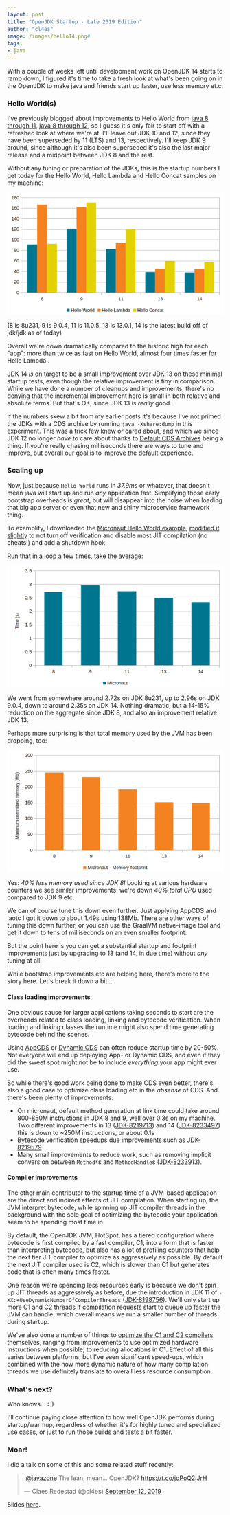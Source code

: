 ```yaml
---
layout: post
title: "OpenJDK Startup - Late 2019 Edition"
author: "cl4es"
image: /images/hello14.png#
tags:
- java
---
```


With a couple of weeks left until development work on OpenJDK 14 starts to ramp down, I figured it's time to take a fresh look at what's been going on in the OpenJDK to make java and friends start up faster, use less memory et.c.

### Hello World(s)

I've previously blogged about improvements to Hello World from [java 8 through 11](https://cl4es.github.io/2018/11/29/OpenJDK-Startup-From-8-Through-11.html), [java 8 through 12](https://cl4es.github.io/2018/12/28/Preview-OpenJDK-12-Startup.html), so I guess
it's only fair to start off with a refreshed look at where we're at. I'll leave out JDK 10 and 12, since they have been superseded by 11 (LTS) and 13, respectively. I'll keep JDK 9 around, since although it's also been superseded it's also the last major release and a midpoint between JDK 8 and the rest. 

Without any tuning or preparation of the JDKs, this is the startup numbers I get today for the Hello World, Hello Lambda and Hello Concat samples on my machine:

<img src="/images/hello14.png" alt="Hello World, Lambda and Concat numbers from 8-14"/>

(8 is 8u231, 9 is 9.0.4, 11 is 11.0.5, 13 is 13.0.1, 14 is the latest build off of jdk/jdk as of today)

Overall we're down dramatically compared to the historic high for each "app": more than twice as fast on Hello World, almost four times faster for Hello Lambda..

JDK 14 *is* on target to be a small improvement over JDK 13 on these minimal startup tests, even though the relative improvement is tiny in comparison. While we have done a number of cleanups and improvements, there's no denying that the incremental improvement here is small in both relative and absolute terms. But that's OK, since JDK 13 is _really_ good.

If the numbers skew a bit from my earlier posts it's because I've not primed the JDKs with a CDS archive by running `java -Xshare:dump` in this experiment. This was a trick few knew or cared about, and which we since JDK 12 no longer _have_ to care about thanks to [Default CDS Archives](https://openjdk.java.net/jeps/341) being a thing. If you're really chasing milliseconds there are ways to tune and improve, but overall our goal is to improve the default experience. 

### Scaling up

Now, just because `Hello World` runs in _37.9ms_ or whatever, that doesn't mean java will start up and run _any_ application fast. Simplifying those early bootstrap overheads is _great_, but will disappear into the noise when loading that big app server or even that new and shiny microservice framework thing.

To exemplify, I downloaded the [Micronaut Hello World example](https://github.com/micronaut-projects/micronaut-examples/tree/master/hello-world-java), [modified it slightly](/snippets/micronaut.patch) to not turn off verification and disable most JIT compilation (no cheats!) and add a shutdown hook.

Run that in a loop a few times, take the average:

<img src="/images/micronaut14.png" alt="Micronaut startup timings" />

We went from somewhere around 2.72s on JDK 8u231, up to 2.96s on JDK 9.0.4, down to around 2.35s on JDK 14. Nothing dramatic, but a 14-15% reduction on the aggregate since JDK 8, and also an improvement relative JDK 13. 

Perhaps more surprising is that total memory used by the JVM has been dropping, too:

<img src="/images/micronaut14-footprint.png" alt="Micronaut max memory usage" />

Yes: _40% less memory used since JDK 8!_ Looking at various hardware counters we see similar improvements: we're down *40% total CPU* used compared to JDK 9 etc. 

We can of course tune this down even further. Just applying AppCDS and jaotc I got it down to about 1.49s using 138Mb. There are other ways of tuning this down further, or you can use the GraalVM native-image tool and get it down to tens of milliseconds on an even smaller footprint.

But the point here is you can get a substantial startup and footprint improvements just by upgrading to 13 (and 14, in due time) without _any_ tuning at all!

While bootstrap improvements etc are helping here, there's more to the story here. Let's break it down a bit...

#### Class loading improvements

One obvious cause for larger applications taking seconds to start are the overheads related to class loading, linking and bytecode verification. When loading and linking classes the runtime might also spend time generating bytecode behind the scenes. 

Using [AppCDS](https://blog.codefx.org/java/application-class-data-sharing/) or [Dynamic CDS](https://openjdk.java.net/jeps/350) can often reduce startup time by 20-50%. Not everyone will end up deploying App- or Dynamic CDS, and even if they did the sweet spot might not be to include _everything_ your app might ever use.

So while there's good work being done to make CDS even better, there's also a good case to optimize class loading etc in the _absense_ of CDS. And there's been plenty of improvements:

- On micronaut, default method generation at link time could take around 800-850M instructions in JDK 8 and 9, well over 0.3s on my machine. Two different improvements in 13 ([JDK-8219713](https://bugs.openjdk.java.net/browse/JDK-8219713)) and 14 ([JDK-8233497](https://bugs.openjdk.java.net/browse/JDK-8233497)) this is down to ~250M instructions, or about 0.1s
- Bytecode verification speedups due improvements such as [JDK-8219579](https://bugs.openjdk.java.net/browse/JDK-8219579)
- Many small improvements to reduce work, such as removing implicit conversion between `Method*`s and `MethodHandle`s ([JDK-8233913](https://bugs.openjdk.java.net/browse/JDK-8233913)).

#### Compiler improvements

The other main contributor to the startup time of a JVM-based application are the direct and indirect effects of JIT compilation. When starting up, the JVM interpret bytecode, while spinning up JIT compiler threads in the background with the sole goal of optimizing the bytecode your application seem to be spending most time in. 

By default, the OpenJDK JVM, HotSpot, has a tiered configuration where bytecode is first compiled by a fast compiler, C1, into a form that is faster than interpreting bytecode, but also has a lot of profiling counters that help the next tier JIT compiler to optimize as aggressively as possible. By default the next JIT compiler used is C2, which is slower than C1 but generates code that is often many times faster.

One reason we're spending less resources early is because we don't spin up JIT threads as aggressively as before, due the introduction in JDK 11 of `-XX:+UseDynamicNumberOfCompilerThreads` ([JDK-8198756](https://bugs.openjdk.java.net/browse/JDK-8198756)). We'll only start up more C1 and C2 threads if compilation requests start to queue up faster the JVM can handle, which overall means we run a smaller number of threads during startup. 

We've also done a number of things to [optimize the C1 and C2 compilers](https://bugs.openjdk.java.net/issues/?jql=labels%20in%20(startup)%20and%20subcomponent%20%3D%20compiler%20and%20status%20in%20(Resolved)%20and%20fixVersion%20in%20(9%2C%2010%2C%2011%2C%2012%2C%2013%2C%2014)) themselves, ranging from improvements to use optimized hardware instructions when possible, to reducing allocations in C1. Effect of all this varies between platforms, but I've seen significant speed-ups, which combined with the now more dynamic nature of how many compilation threads we use definitely translate to overall less resource consumption.

### What's next? 

Who knows... :-) 

I'll continue paying close attention to how well OpenJDK performs during startup/warmup, regardless of whether it's for highly tuned and specialized use cases, or just to run those builds and tests a bit faster.

### Moar!

I did a talk on some of this and some related stuff recently:

<blockquote class="twitter-tweet"><p lang="in" dir="ltr">.<a href="https://twitter.com/javazone?ref_src=twsrc%5Etfw">@javazone</a> The lean, mean... OpenJDK? <a href="https://t.co/jdPoQ2jJrH">https://t.co/jdPoQ2jJrH</a></p>&mdash; Claes Redestad (@cl4es) <a href="https://twitter.com/cl4es/status/1172147472501751812?ref_src=twsrc%5Etfw">September 12, 2019</a></blockquote> <script async src="https://platform.twitter.com/widgets.js" charset="utf-8"></script> 

Slides [here](http://cr.openjdk.java.net/~redestad/slides/lean_mean_openjdk.pdf).

